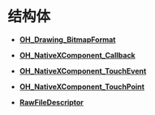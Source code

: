 # 结构体



- **[OH_Drawing_BitmapFormat](_o_h___drawing___bitmap_format.md)**

- **[OH_NativeXComponent_Callback](_o_h___native_x_component___callback.md)**

- **[OH_NativeXComponent_TouchEvent](_o_h___native_x_component___touch_event.md)**

- **[OH_NativeXComponent_TouchPoint](_o_h___native_x_component___touch_point.md)**

- **[RawFileDescriptor](_raw_file_descriptor.md)**